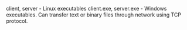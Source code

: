 client, server - Linux executables
client.exe, server.exe - Windows executables.
Can transfer text or binary files through network using TCP protocol. 
